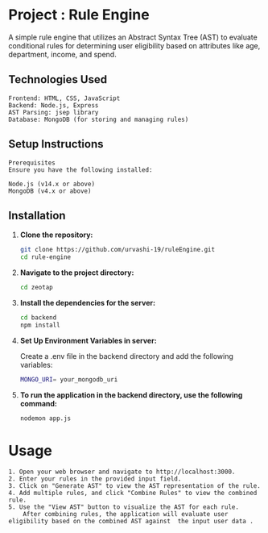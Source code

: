 # **Project : Rule Engine**

A simple rule engine that utilizes an Abstract Syntax Tree (AST) to evaluate conditional rules for determining user eligibility based on attributes like age, department, income, and spend.

## Technologies Used
    Frontend: HTML, CSS, JavaScript
    Backend: Node.js, Express
    AST Parsing: jsep library
    Database: MongoDB (for storing and managing rules)

## Setup Instructions
    Prerequisites
    Ensure you have the following installed:

    Node.js (v14.x or above)
    MongoDB (v4.x or above)


## Installation

1. **Clone the repository:**
    ```bash
    git clone https://github.com/urvashi-19/ruleEngine.git
    cd rule-engine
    ```

2. **Navigate to the project directory:**
   ```bash
   cd zeotap
   ```

3. **Install the dependencies for the server:**
   ```bash
   cd backend 
   npm install
   ```

4. **Set Up Environment Variables in server:** 

    Create a .env file in the backend directory and add the following variables:
    ```bash
    MONGO_URI= your_mongodb_uri
    ```

5. **To run the application in the backend directory, use the following command:**
   ```bash
   nodemon app.js
   ```

# Usage
    1. Open your web browser and navigate to http://localhost:3000.
    2. Enter your rules in the provided input field.
    3. Click on "Generate AST" to view the AST representation of the rule.
    4. Add multiple rules, and click "Combine Rules" to view the combined rule.
    5. Use the "View AST" button to visualize the AST for each rule.
        After combining rules, the application will evaluate user eligibility based on the combined AST against  the input user data .
